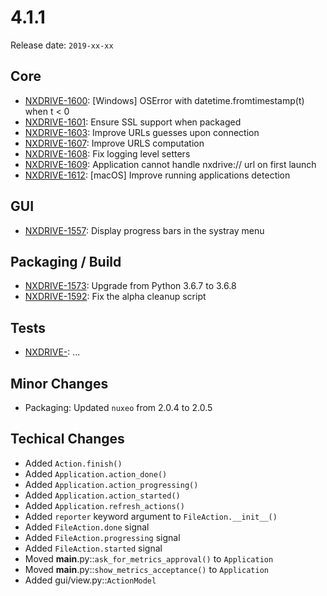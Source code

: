 # 4.1.1

Release date: `2019-xx-xx`

## Core

- [NXDRIVE-1600](https://jira.nuxeo.com/browse/NXDRIVE-1600): [Windows] OSError with datetime.fromtimestamp(t) when t < 0
- [NXDRIVE-1601](https://jira.nuxeo.com/browse/NXDRIVE-1601): Ensure SSL support when packaged
- [NXDRIVE-1603](https://jira.nuxeo.com/browse/NXDRIVE-1603): Improve URLs guesses upon connection
- [NXDRIVE-1607](https://jira.nuxeo.com/browse/NXDRIVE-1607): Improve URLS computation
- [NXDRIVE-1608](https://jira.nuxeo.com/browse/NXDRIVE-1608): Fix logging level setters
- [NXDRIVE-1609](https://jira.nuxeo.com/browse/NXDRIVE-1609): Application cannot handle nxdrive:// url on first launch
- [NXDRIVE-1612](https://jira.nuxeo.com/browse/NXDRIVE-1612): [macOS] Improve running applications detection

## GUI

- [NXDRIVE-1557](https://jira.nuxeo.com/browse/NXDRIVE-1557): Display progress bars in the systray menu

## Packaging / Build

- [NXDRIVE-1573](https://jira.nuxeo.com/browse/NXDRIVE-1573): Upgrade from Python 3.6.7 to 3.6.8
- [NXDRIVE-1592](https://jira.nuxeo.com/browse/NXDRIVE-1592): Fix the alpha cleanup script

## Tests

- [NXDRIVE-](https://jira.nuxeo.com/browse/NXDRIVE-): ...

## Minor Changes

- Packaging: Updated `nuxeo` from 2.0.4 to 2.0.5

## Techical Changes

- Added `Action.finish()`
- Added `Application.action_done()`
- Added `Application.action_progressing()`
- Added `Application.action_started()`
- Added `Application.refresh_actions()`
- Added `reporter` keyword argument to `FileAction.__init__()`
- Added `FileAction.done` signal
- Added `FileAction.progressing` signal
- Added `FileAction.started` signal
- Moved __main__.py::`ask_for_metrics_approval()` to `Application`
- Moved __main__.py::`show_metrics_acceptance()` to `Application`
- Added gui/view.py::`ActionModel`
